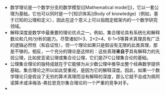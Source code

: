 - 数学理论是一个数学分支的数学模型([[Mathematical model]])，它以一套公理为基础。它也可以同时是一个[知识体系](Body of knowledge)（例如，基于已知的公理和定义），因此在这个意义上可以指既定框架内的一个数学研究领域。
- 解释深度是数学中最重要的理论优点之一。例如，集合理论具有系统化和解释数论和几何/分析的能力。尽管诸如1<3、2+2=4、6-1=5等算术真理具有广泛的逻辑必然性（和自证性），但一个理论如果只是假设有无限的此类真理，那是不够的。相反，一个充分的理论是这样的：这些真理**来自于**具有解释力的先验公理，比如皮亚诺公理或集合论公理，它们是ZFC公理集合论的基础。
- 公理集合理论的独特成就在于它能够为从少数公理中推导出整个经典数学提供基础。集合理论之所以如此受重视，是因为它的解释深度。因此，如果一个数学理论只是假设了无穷的算术真理而没有解释的深度，那么它就不会成为佩阿诺算术或泽梅洛-弗拉恩克尔集合理论的一个严重的竞争对手。
-